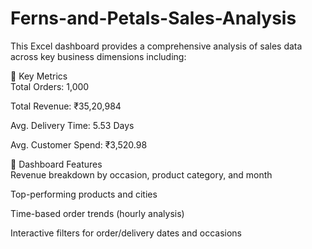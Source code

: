 # Ferns-and-Petals-Sales-Analysis
This Excel dashboard provides a comprehensive analysis of sales data across key business dimensions including:<br>

🔹 Key Metrics <br>
Total Orders: 1,000<br>

Total Revenue: ₹35,20,984<br>

Avg. Delivery Time: 5.53 Days<br>

Avg. Customer Spend: ₹3,520.98<br>

🔹 Dashboard Features<br>
Revenue breakdown by occasion, product category, and month<br>

Top-performing products and cities<br>

Time-based order trends (hourly analysis)<br>

Interactive filters for order/delivery dates and occasions
